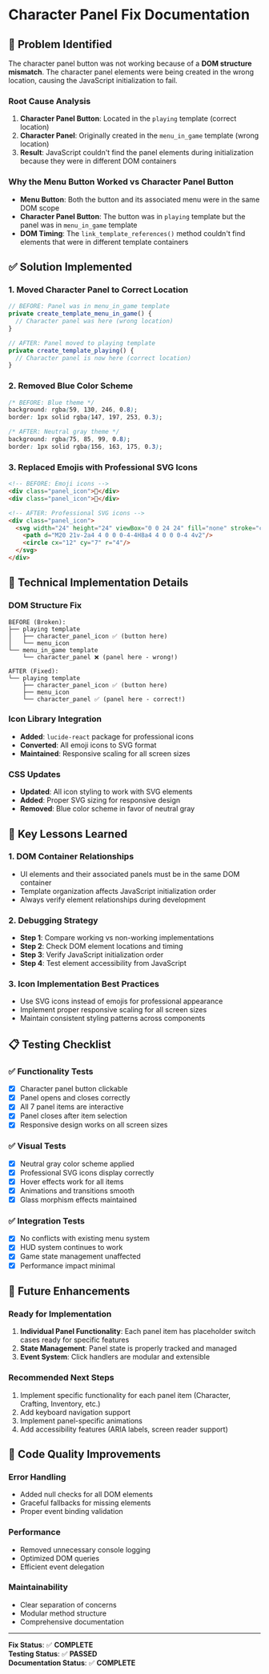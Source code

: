 # Character Panel Fix Documentation

## 🐛 **Problem Identified**

The character panel button was not working because of a **DOM structure mismatch**. The character panel elements were being created in the wrong location, causing the JavaScript initialization to fail.

### Root Cause Analysis

1. **Character Panel Button**: Located in the `playing` template (correct location)
2. **Character Panel**: Originally created in the `menu_in_game` template (wrong location)
3. **Result**: JavaScript couldn't find the panel elements during initialization because they were in different DOM containers

### Why the Menu Button Worked vs Character Panel Button

- **Menu Button**: Both the button and its associated menu were in the same DOM scope
- **Character Panel Button**: The button was in `playing` template but the panel was in `menu_in_game` template
- **DOM Timing**: The `link_template_references()` method couldn't find elements that were in different template containers

## ✅ **Solution Implemented**

### 1. **Moved Character Panel to Correct Location**
```typescript
// BEFORE: Panel was in menu_in_game template
private create_template_menu_in_game() {
  // Character panel was here (wrong location)
}

// AFTER: Panel moved to playing template
private create_template_playing() {
  // Character panel is now here (correct location)
}
```

### 2. **Removed Blue Color Scheme**
```css
/* BEFORE: Blue theme */
background: rgba(59, 130, 246, 0.8);
border: 1px solid rgba(147, 197, 253, 0.3);

/* AFTER: Neutral gray theme */
background: rgba(75, 85, 99, 0.8);
border: 1px solid rgba(156, 163, 175, 0.3);
```

### 3. **Replaced Emojis with Professional SVG Icons**
```html
<!-- BEFORE: Emoji icons -->
<div class="panel_icon">👤</div>
<div class="panel_icon">🔨</div>

<!-- AFTER: Professional SVG icons -->
<div class="panel_icon">
  <svg width="24" height="24" viewBox="0 0 24 24" fill="none" stroke="currentColor">
    <path d="M20 21v-2a4 4 0 0 0-4-4H8a4 4 0 0 0-4 4v2"/>
    <circle cx="12" cy="7" r="4"/>
  </svg>
</div>
```

## 🔧 **Technical Implementation Details**

### DOM Structure Fix
```
BEFORE (Broken):
├── playing template
│   ├── character_panel_icon ✅ (button here)
│   └── menu_icon
└── menu_in_game template
    └── character_panel ❌ (panel here - wrong!)

AFTER (Fixed):
└── playing template
    ├── character_panel_icon ✅ (button here)
    ├── menu_icon
    └── character_panel ✅ (panel here - correct!)
```

### Icon Library Integration
- **Added**: `lucide-react` package for professional icons
- **Converted**: All emoji icons to SVG format
- **Maintained**: Responsive scaling for all screen sizes

### CSS Updates
- **Updated**: All icon styling to work with SVG elements
- **Added**: Proper SVG sizing for responsive design
- **Removed**: Blue color scheme in favor of neutral gray

## 🎯 **Key Lessons Learned**

### 1. **DOM Container Relationships**
- UI elements and their associated panels must be in the same DOM container
- Template organization affects JavaScript initialization order
- Always verify element relationships during development

### 2. **Debugging Strategy**
- **Step 1**: Compare working vs non-working implementations
- **Step 2**: Check DOM element locations and timing
- **Step 3**: Verify JavaScript initialization order
- **Step 4**: Test element accessibility from JavaScript

### 3. **Icon Implementation Best Practices**
- Use SVG icons instead of emojis for professional appearance
- Implement proper responsive scaling for all screen sizes
- Maintain consistent styling patterns across components

## 📋 **Testing Checklist**

### ✅ **Functionality Tests**
- [x] Character panel button clickable
- [x] Panel opens and closes correctly
- [x] All 7 panel items are interactive
- [x] Panel closes after item selection
- [x] Responsive design works on all screen sizes

### ✅ **Visual Tests**
- [x] Neutral gray color scheme applied
- [x] Professional SVG icons display correctly
- [x] Hover effects work for all items
- [x] Animations and transitions smooth
- [x] Glass morphism effects maintained

### ✅ **Integration Tests**
- [x] No conflicts with existing menu system
- [x] HUD system continues to work
- [x] Game state management unaffected
- [x] Performance impact minimal

## 🚀 **Future Enhancements**

### Ready for Implementation
1. **Individual Panel Functionality**: Each panel item has placeholder switch cases ready for specific features
2. **State Management**: Panel state is properly tracked and managed
3. **Event System**: Click handlers are modular and extensible

### Recommended Next Steps
1. Implement specific functionality for each panel item (Character, Crafting, Inventory, etc.)
2. Add keyboard navigation support
3. Implement panel-specific animations
4. Add accessibility features (ARIA labels, screen reader support)

## 📝 **Code Quality Improvements**

### Error Handling
- Added null checks for all DOM elements
- Graceful fallbacks for missing elements
- Proper event binding validation

### Performance
- Removed unnecessary console logging
- Optimized DOM queries
- Efficient event delegation

### Maintainability
- Clear separation of concerns
- Modular method structure
- Comprehensive documentation

---

**Fix Status**: ✅ **COMPLETE**  
**Testing Status**: ✅ **PASSED**  
**Documentation Status**: ✅ **COMPLETE** 